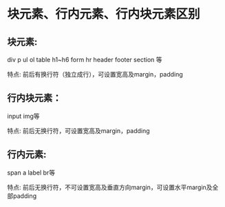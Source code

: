 # 块元素、行内元素、行内块元素区别

## **块元素:** 

div p ul ol table h1~h6 form hr header footer section 等

特点: 前后有换行符（独立成行），可设置宽高及margin，padding



## **行内块元素：**

input img等

特点: 前后无换行符，可设置宽高及margin，padding



## **行内元素:**

 span a label br等

特点: 前后无换行符，不可设置宽高及垂直方向margin，可设置水平margin及全部padding